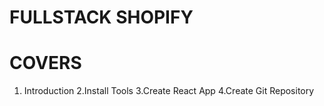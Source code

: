 # FULLSTACK SHOPIFY

# COVERS

1. Introduction
2.Install Tools 
3.Create React App
4.Create Git Repository
